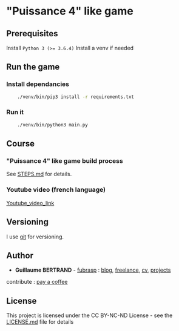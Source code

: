 # "Puissance 4" like game

## Prerequisites

Install `Python 3 (>= 3.6.4)`
Install a venv if needed

## Run the game

### Install dependancies

```bash
    ./venv/bin/pip3 install -r requirements.txt
``` 

### Run it

```bash
    ./venv/bin/python3 main.py
``` 

## Course

### "Puissance 4" like game build process

See [STEPS.md](STEPS.md) for details.

### Youtube video (french language)

[Youtube_video_link]()

## Versioning

I use [git](https://git-scm.com/) for versioning. 


## Author

* **Guillaume BERTRAND** - [fubrasp](https://github.com/fubrasp) : [blog](https://blog.bertrandguillaume.fr/), [freelance](https://services.bertrandguillaume.fr/), [cv](https://cv.bertrandguillaume.fr/), [projects](https://projets.bertrandguillaume.fr/) 

contribute : [pay a coffee](https://blog.bertrandguillaume.fr/?asp-products=don)

## License

This project is licensed under the CC BY-NC-ND License - see the [LICENSE.md](LICENSE.md) file for details
